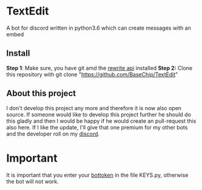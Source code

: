 # TextEdit
A bot for discord written in python3.6 which can create messages with an embed

## Install
**Step 1**: Make sure, you have git amd the [rewrite api](https://gist.github.com/BaseChip/e5d4583ad5392cd9638410c25d24547e) installed
**Step 2:** Clone this repository with git clone "https://github.com/BaseChip/TextEdit"
<br>
## About this project
I don't develop this project any more and therefore it is now also open source. If someone would like to develop this project further he should do this gladly and then I would be happy if he would create an pull-request this also here. If I like the update, I'll give that one premium for my other bots and the developer roll on my [discord](https://discord.gg/HD7x2vx).  

# Important
It is important that you enter your [bottoken](https://discordapp.com/developer) in the file KEYS.py, otherwise the bot will not work.
